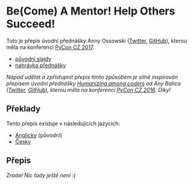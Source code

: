 # Be(Come) A Mentor! Help Others Succeed!

Toto je přepis úvodní přednášky Anny Ossowski ([Twitter](https://twitter.com/OssAnna16), [GitHub](https://github.com/OssAnna16)), kterou měla na konferenci [PyCon CZ 2017](https://cz.pycon.org/2017/).

- [původní slajdy](https://speakerdeck.com/ossanna16/keynote-pycon-cz-2017-be-come-a-mentor-help-others-succeed)
- [nahrávka přednášky](https://www.youtube.com/watch?v=motIB96FI48&t=14930s)

_Nápad udělat a zpřístupnit přepis tímto způsobem je silně inspirován přepisem úvodní přednášky [Humanizing among coders](https://ana-balica.github.io/2017/05/28/humanizing-among-coders/) od Any Balica ([Twitter](https://twitter.com/anabalica), [GitHub](https://github.com/ana-balica)), kterou měla na konferenci [PyCon CZ 2016](https://cz.pycon.org/2016/). Díky!_

## Překlady

Tento přepis existuje v následujících jazycích:

- [Anglicky](README.md) (původní)
- [Česky](cs.md)

## Přepis

_Zrada! Nic tady ještě není :(_
